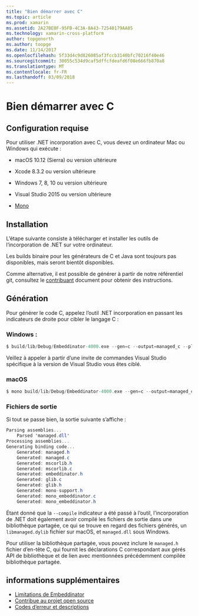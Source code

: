 ```yaml
---
title: "Bien démarrer avec C"
ms.topic: article
ms.prod: xamarin
ms.assetid: 2A27BE0F-95FB-4C3A-8A43-72540179AA85
ms.technology: xamarin-cross-platform
author: topgenorth
ms.author: toopge
ms.date: 11/14/2017
ms.openlocfilehash: 5f33d4c9d826085af3fccb3140bfc70216f40e46
ms.sourcegitcommit: 30055c534d9caf5dffcfdeafd6f08e666fb870a8
ms.translationtype: MT
ms.contentlocale: fr-FR
ms.lasthandoff: 03/09/2018
---
```

# <a name="getting-started-with-c"></a>Bien démarrer avec C


## <a name="requirements"></a>Configuration requise

Pour utiliser .NET incorporation avec C, vous devez un ordinateur Mac ou Windows qui exécute :

* macOS 10.12 (Sierra) ou version ultérieure
* Xcode 8.3.2 ou version ultérieure

* Windows 7, 8, 10 ou version ultérieure
* Visual Studio 2015 ou version ultérieure

* [Mono](http://www.mono-project.com/download/)


## <a name="installation"></a>Installation

L’étape suivante consiste à télécharger et installer les outils de l’incorporation de .NET sur votre ordinateur.

Les builds binaire pour les générateurs de C et Java sont toujours pas disponibles, mais seront bientôt disponibles.

Comme alternative, il est possible de générer à partir de notre référentiel git, consultez le [contribuant](https://github.com/mono/Embeddinator-4000/blob/master/docs/Contributing.md) document pour obtenir des instructions.


## <a name="generation"></a>Génération

Pour générer le code C, appelez l’outil .NET incorporation en passant les indicateurs de droite pour cibler le langage C :

### <a name="windows"></a>Windows :

```csharp
$ build/lib/Debug/Embeddinator-4000.exe --gen=c --output=managed_c --platform=windows --compile managed.dll
```

Veillez à appeler à partir d’une invite de commandes Visual Studio spécifique à la version de Visual Studio vous êtes ciblé.

### <a name="macos"></a>macOS

```csharp
$ mono build/lib/Debug/Embeddinator-4000.exe --gen=c --output=managed_c --platform=macos --compile managed.dll
```

### <a name="output-files"></a>Fichiers de sortie

Si tout se passe bien, la sortie suivante s’affiche :

```csharp
Parsing assemblies...
    Parsed 'managed.dll'
Processing assemblies...
Generating binding code...
    Generated: managed.h
    Generated: managed.c
    Generated: mscorlib.h
    Generated: mscorlib.c
    Generated: embeddinator.h
    Generated: glib.c
    Generated: glib.h
    Generated: mono-support.h
    Generated: mono_embeddinator.c
    Generated: mono_embeddinator.h
```

Étant donné que la `--compile` indicateur a été passé à l’outil, l’incorporation de .NET doit également avoir compilé les fichiers de sortie dans une bibliothèque partagée, ce qui se trouve en regard des fichiers générés, un `libmanaged.dylib` fichier sur macOS, et `managed.dll` sous Windows.

Pour utiliser la bibliothèque partagée, vous pouvez inclure le `managed.h` fichier d’en-tête C, qui fournit les déclarations C correspondant aux gérés API de bibliothèque et de lien avec mentionnées précédemment compilée bibliothèque partagée.

## <a name="further-reading"></a>informations supplémentaires

* [Limitations de Embeddinator](~/tools/dotnet-embedding/limitations.md)
* [Contribue au projet open source](https://github.com/mono/Embeddinator-4000/blob/master/docs/Contributing.md)
* [Codes d’erreur et descriptions](~/tools/dotnet-embedding/errors.md)
